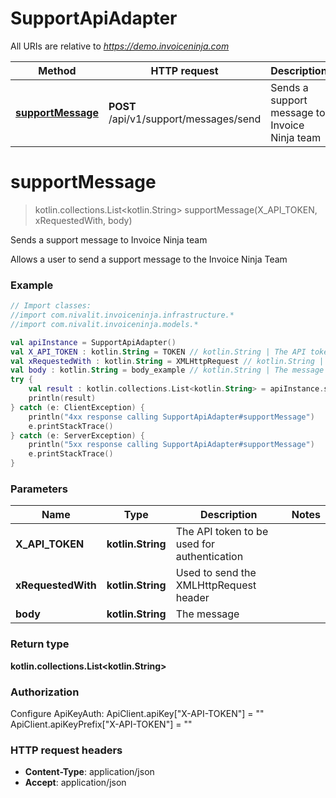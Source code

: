 # SupportApiAdapter

All URIs are relative to *https://demo.invoiceninja.com*

Method | HTTP request | Description
------------- | ------------- | -------------
[**supportMessage**](SupportApiAdapter.md#supportMessage) | **POST** /api/v1/support/messages/send | Sends a support message to Invoice Ninja team


<a name="supportMessage"></a>
# **supportMessage**
> kotlin.collections.List&lt;kotlin.String&gt; supportMessage(X_API_TOKEN, xRequestedWith, body)

Sends a support message to Invoice Ninja team

Allows a user to send a support message to the Invoice Ninja Team

### Example
```kotlin
// Import classes:
//import com.nivalit.invoiceninja.infrastructure.*
//import com.nivalit.invoiceninja.models.*

val apiInstance = SupportApiAdapter()
val X_API_TOKEN : kotlin.String = TOKEN // kotlin.String | The API token to be used for authentication
val xRequestedWith : kotlin.String = XMLHttpRequest // kotlin.String | Used to send the XMLHttpRequest header
val body : kotlin.String = body_example // kotlin.String | The message
try {
    val result : kotlin.collections.List<kotlin.String> = apiInstance.supportMessage(X_API_TOKEN, xRequestedWith, body)
    println(result)
} catch (e: ClientException) {
    println("4xx response calling SupportApiAdapter#supportMessage")
    e.printStackTrace()
} catch (e: ServerException) {
    println("5xx response calling SupportApiAdapter#supportMessage")
    e.printStackTrace()
}
```

### Parameters

Name | Type | Description  | Notes
------------- | ------------- | ------------- | -------------
 **X_API_TOKEN** | **kotlin.String**| The API token to be used for authentication |
 **xRequestedWith** | **kotlin.String**| Used to send the XMLHttpRequest header |
 **body** | **kotlin.String**| The message |

### Return type

**kotlin.collections.List&lt;kotlin.String&gt;**

### Authorization


Configure ApiKeyAuth:
    ApiClient.apiKey["X-API-TOKEN"] = ""
    ApiClient.apiKeyPrefix["X-API-TOKEN"] = ""

### HTTP request headers

 - **Content-Type**: application/json
 - **Accept**: application/json

